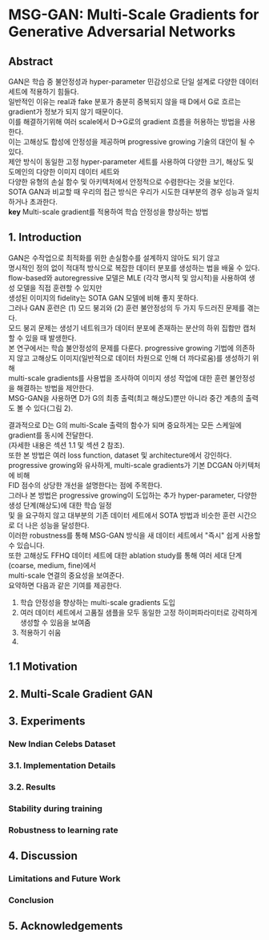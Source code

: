 # MSG-GAN: Multi-Scale Gradients for Generative Adversarial Networks

## Abstract
GAN은 학습 중 불안정성과 hyper-parameter 민감성으로 단일 설계로 다양한 데이터 세트에 적용하기 힘들다.  
일반적인 이유는 real과 fake 분포가 충분히 중복되지 않을 때 D에서 G로 흐르는 gradient가 정보가 되지 않기 때문이다.  
이를 해결하기위해 여러 scale에서 D->G로의 gradient 흐름을 허용하는 방법을 사용한다.  
이는 고해상도 합성에 안정성을 제공하며 progressive growing 기술의 대안이 될 수 있다.  
제안 방식이 동일한 고정 hyper-parameter 세트를 사용하여 다양한 크기, 해상도 및 도메인의 다양한 이미지 데이터 세트와  
다양한 유형의 손실 함수 및 아키텍처에서 안정적으로 수렴한다는 것을 보인다.  
SOTA GAN과 비교할 때 우리의 접근 방식은 우리가 시도한 대부분의 경우 성능과 일치하거나 초과한다.  
**key** Multi-scale gradient를 적용하여 학습 안정성을 향상하는 방법  
  
## 1. Introduction
GAN은 수작업으로 최적화를 위한 손실함수를 설계하지 않아도 되기 않고  
명시적인 정의 없이 적대적 방식으로 복잡한 데이터 분포를 생성하는 법을 배울 수 있다. 
flow-based와 autoregressive 모델은 MLE (각각 명시적 및 암시적)을 사용하여 생성 모델을 직접 훈련할 수 있지만  
생성된 이미지의 fidelity는 SOTA GAN 모델에 비해 좋지 못하다.  
그러나 GAN 훈련은 (1) 모드 붕괴와 (2) 훈련 불안정성의 두 가지 두드러진 문제를 겪는다.  
모드 붕괴 문제는 생성기 네트워크가 데이터 분포에 존재하는 분산의 하위 집합만 캡처할 수 있을 때 발생한다.  
본 연구에서는 학습 불안정성의 문제를 다룬다. 
progressive growing 기법에 의존하지 않고 고해상도 이미지(일반적으로 데이터 차원으로 인해 더 까다로움)를 생성하기 위해  
multi-scale gradients를 사용법을 조사하여 이미지 생성 작업에 대한 훈련 불안정성을 해결하는 방법을 제안한다.  
MSG-GAN을 사용하면 D가 G의 최종 출력(최고 해상도)뿐만 아니라 중간 계층의 출력도 볼 수 있다(그림 2).  
  
  
결과적으로 D는 G의 multi-Scale 출력의 함수가 되며 중요하게는 모든 스케일에 gradient를 동시에 전달한다.  
(자세한 내용은 섹션 1.1 및 섹션 2 참조).  
또한 본 방법은 여러 loss function, dataset 및 architecture에서 강인하다.  
progressive growing와 유사하게, multi-scale gradients가 기본 DCGAN 아키텍처에 비해  
FID 점수의 상당한 개선을 설명한다는 점에 주목한다.  
그러나 본 방법은 progressive growing이 도입하는 추가 hyper-parameter, 다양한 생성 단계(해상도)에 대한 학습 일정  
및 을 요구하지 않고 대부분의 기존 데이터 세트에서 SOTA 방법과 비슷한 훈련 시간으로 더 나은 성능을 달성한다.  
이러한 robustness를 통해 MSG-GAN 방식을 새 데이터 세트에서 "즉시" 쉽게 사용할 수 있습니다.  
또한 고해상도 FFHQ 데이터 세트에 대한 ablation study를 통해 여러 세대 단계(coarse, medium, fine)에서  
multi-scale 연결의 중요성을 보여준다.  
요약하면 다음과 같은 기여를 제공한다.  

1. 학습 안정성을 향상하는 multi-scale gradients 도입  
2. 여러 데이터 세트에서 고품질 샘플을 모두 동일한 고정 하이퍼파라미터로 강력하게 생성할 수 있음을 보여줌  
3. 적용하기 쉬움  
4. 
## 1.1 Motivation
## 2. Multi-Scale Gradient GAN
## 3. Experiments
### New Indian Celebs Dataset
### 3.1. Implementation Details
### 3.2. Results
### Stability during training
### Robustness to learning rate
## 4. Discussion
### Limitations and Future Work
### Conclusion
## 5. Acknowledgements
